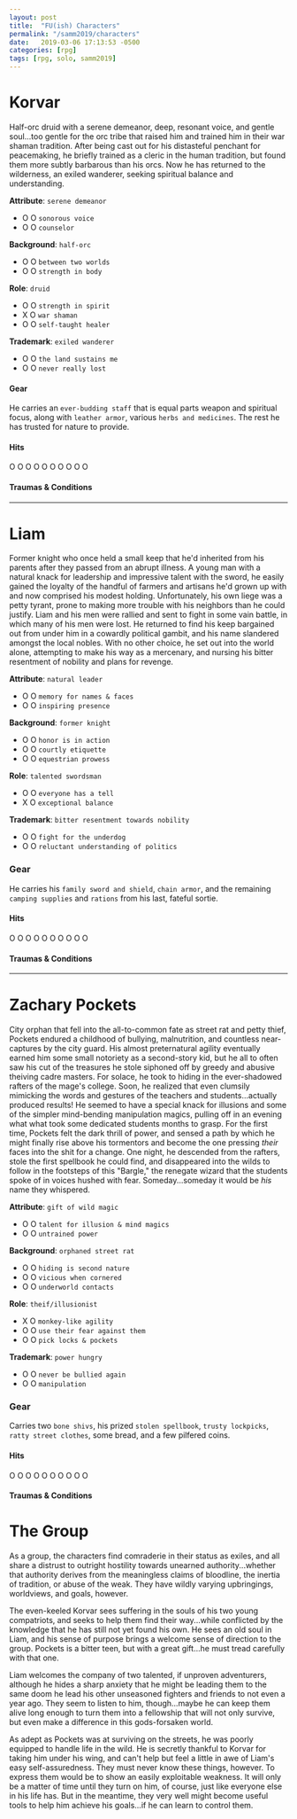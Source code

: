 ```yaml
---
layout: post
title:  "FU(ish) Characters"
permalink: "/samm2019/characters"
date:   2019-03-06 17:13:53 -0500
categories: [rpg]
tags: [rpg, solo, samm2019]
---
```


# Korvar

Half-orc druid with a serene demeanor, deep, resonant voice, and gentle soul...too gentle for the orc tribe that raised him and trained him in their war shaman tradition. After being cast out for his distasteful penchant for peacemaking, he briefly trained as a cleric in the human tradition, but found them more subtly barbarous than his orcs. Now he has returned to the wilderness, an exiled wanderer, seeking spiritual balance and understanding.


**Attribute**: `serene demeanor`
 - O O `sonorous voice`
 - O O `counselor`

**Background**: `half-orc`
 - O O `between two worlds`
 - O O `strength in body`
  
**Role**: `druid`
 - O O `strength in spirit`
 - X O `war shaman`
 - O O `self-taught healer`
  
**Trademark**: `exiled wanderer`
 - O O `the land sustains me`
 - O O `never really lost`

#### Gear

He carries an `ever-budding staff` that is equal parts weapon and spiritual focus, along with `leather armor`, various `herbs and medicines`. The rest he has trusted for nature to provide.

#### Hits

O O O O O O O O O O

#### Traumas & Conditions

___

# Liam

Former knight who once held a small keep that he'd inherited from his parents after they passed from an abrupt illness. A young man with a natural knack for leadership and impressive talent with the sword, he easily gained the loyalty of the handful of farmers and artisans he'd grown up with and now comprised his modest holding. Unfortunately, his own liege was a petty tyrant, prone to making more trouble with his neighbors than he could justify. Liam and his men were rallied and sent to fight in some vain battle, in which many of his men were lost. He returned to find his keep bargained out from under him in a cowardly political gambit, and his name slandered amongst the local nobles. With no other choice, he set out into the world alone, attempting to make his way as a mercenary, and nursing his bitter resentment of nobility and plans for revenge.

**Attribute**: `natural leader`
 - O O `memory for names & faces`
 - O O `inspiring presence`

**Background**: `former knight`
 - O O `honor is in action`
 - O O `courtly etiquette`
 - O O `equestrian prowess`
  
**Role**: `talented swordsman`
 - O O `everyone has a tell`
 - X O `exceptional balance`
  
**Trademark**: `bitter resentment towards nobility`
 - O O `fight for the underdog`
 - O O `reluctant understanding of politics`

### Gear

He carries his `family sword and shield`, `chain armor`, and the remaining `camping supplies` and `rations` from his last, fateful sortie. 

#### Hits

O O O O O O O O O O

#### Traumas & Conditions

___

# Zachary Pockets

City orphan that fell into the all-to-common fate as street rat and petty thief, Pockets endured a childhood of bullying, malnutrition, and countless near-captures by the city guard. His almost preternatural agility eventually earned him some small notoriety as a second-story kid, but he all to often saw his cut of the treasures he stole siphoned off by greedy and abusive theiving cadre masters. For solace, he took to hiding in the ever-shadowed rafters of the mage's college. Soon, he realized that even clumsily mimicking the words and gestures of the teachers and students...actually produced results! He seemed to have a special knack for illusions and some of the simpler mind-bending manipulation magics, pulling off in an evening what what took some dedicated students months to grasp. For the first time, Pockets felt the dark thrill of power, and sensed a path by which he might finally rise above his tormentors and become the one pressing _their_ faces into the shit for a change. One night, he descended from the rafters, stole the first spellbook he could find, and disappeared into the wilds to follow in the footsteps of this "Bargle," the renegate wizard that the students spoke of in voices hushed with fear. Someday...someday it would be _his_ name they whispered.

**Attribute**: `gift of wild magic`
 - O O `talent for illusion & mind magics`
 - O O `untrained power`

**Background**: `orphaned street rat`
 - O O `hiding is second nature`
 - O O `vicious when cornered`
 - O O `underworld contacts`
  
**Role**: `theif/illusionist`
 - X O `monkey-like agility`
 - O O `use their fear against them`
 - O O `pick locks & pockets`
  
**Trademark**: `power hungry`
 - O O `never be bullied again`
 - O O `manipulation`

### Gear

Carries two `bone shivs`, his prized `stolen spellbook`, `trusty lockpicks`, `ratty street clothes`, some bread, and a few pilfered coins.

#### Hits

O O O O O O O O O O

#### Traumas & Conditions


# The Group

As a group, the characters find comraderie in their status as exiles, and all share a distrust to outright hostility towards unearned authority...whether that authority derives from the meaningless claims of bloodline, the inertia of tradition, or abuse of the weak. They have wildly varying upbringings, worldviews, and goals, however.

The even-keeled Korvar sees suffering in the souls of his two young compatriots, and seeks to help them find their way...while conflicted by the knowledge that he has still not yet found his own. He sees an old soul in Liam, and his sense of purpose brings a welcome sense of direction to the group. Pockets is a bitter teen, but with a great gift...he must tread carefully with that one.

Liam welcomes the company of two talented, if unproven adventurers, although he hides a sharp anxiety that he might be leading them to the same doom he lead his other unseasoned fighters and friends to not even a year ago. They seem to listen to him, though...maybe he can keep them alive long enough to turn them into a fellowship that will not only survive, but even make a difference in this gods-forsaken world.

As adept as Pockets was at surviving on the streets, he was poorly equipped to handle life in the wild. He is secretly thankful to Korvar for taking him under his wing, and can't help but feel a little in awe of Liam's easy self-assuredness. They must never know these things, however. To express them would be to show an easily exploitable weakness. It will only be a matter of time until they turn on him, of course, just like everyone else in his life has. But in the meantime, they very well might become useful tools to help him achieve his goals...if he can learn to control them.